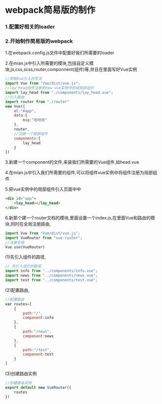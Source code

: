 # webpack简易版的制作

### 1.配置好相关的loader

### 2.开始制作简易版的webpack

1.在webpack.config.js文件中配置好我们所需要的loader

2.在mian.js中引入所需要的模块,包括自定义模块,js,css,scss,router,componnent(组件)等,并且在里面写好Vue实例

```js
//简版Vue引入的写法
import Vue from "Vue/dist/vue.js";
//lay_head组件注册到new vue实例中的成局部组价
import lay_head from "./components/lay_head.vue";
//引入路由
import router from "./router"
new Vue({
    el:"#app",
    data:{
        msg:"哈哈哈"
    },
    router,
    //注册一个局部组件
    components:{
        lay_head
    }
})
```

3.新建一个component的文件,来装我们所需要的Vue组件,如head.vue

4.在mian.js中引入我们所需要的组件,可以将组件vue实例中将组件注册为局部组件

5.把vue实例中的局部组件引入页面中中

```html
<div id="app">
    <lay_head></lay_head>
</div>
```

6.新那个建一个router文档的模块,里面设置一个index.js,在里面Vue和路由的模块,同时在全局注册路由,

```js
import Vue from "Vue/dist/vue.js";
import VueRouter from "vue-router";
//注册全局
Vue.use(VueRouter)
```



(1)先引入组件的路径,

```js
// 先引入组价的路径
import info from "../components/info.vue";
import news from "../components/news.vue";
import test from "../components/test.vue";
```



(2)配置路由,

```js
//配置路由 
var routes=[
    {
        path:"/",
        component:info
    },
    {
        path:"/news",
        component:news
    },
    {
        path:"/test",
        component:test
    }
]
```



(3)创建路由实例

```js
//创建路由实例
export default new VueRouter({
    routes
})
```

